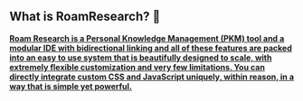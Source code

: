 ## What is RoamResearch? 🤔

__[Roam Research is a Personal Knowledge Management (PKM) tool and a modular IDE with bidirectional linking and all of these features are packed into an easy to use system that is beautifully designed to scale, with extremely flexible customization and very few limitations. You can directly integrate custom CSS and JavaScript uniquely, within reason, in a way that is simple yet powerful.](https://erikplachta.com/learning-roam-research/#post-1285:~:text=Roam%20Research%20is%20a%20Personal%20Knowledge,way%20that%20is%20simple%20yet%20powerful.)__
